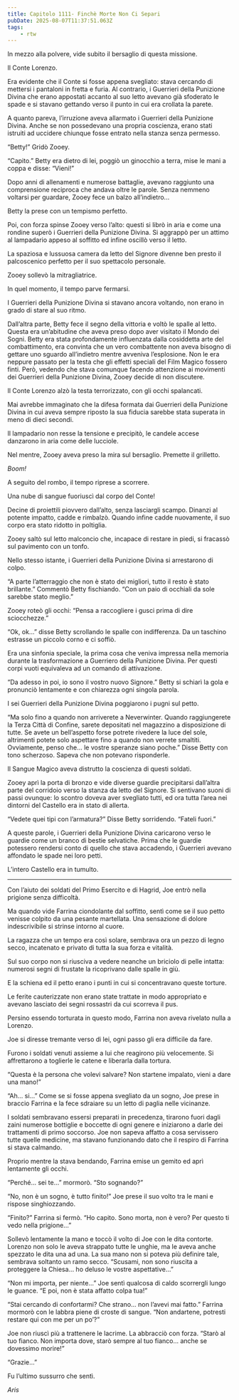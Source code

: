 ```yaml
---
title: Capitolo 1111- Finchè Morte Non Ci Separi
pubDate: 2025-08-07T11:37:51.063Z
tags:
    - rtw
---
```





















In mezzo alla polvere, vide subito il bersaglio di questa missione.






Il Conte Lorenzo.






Era evidente che il Conte si fosse appena svegliato: stava cercando di mettersi i pantaloni in fretta e furia. Al contrario, i Guerrieri della Punizione Divina che erano appostati accanto al suo letto avevano già sfoderato le spade e si stavano gettando verso il punto in cui era crollata la parete.






A quanto pareva, l’irruzione aveva allarmato i Guerrieri della Punizione Divina. Anche se non possedevano una propria coscienza, erano stati istruiti ad uccidere chiunque fosse entrato nella stanza senza permesso.






“Betty!” Gridò Zooey.






“Capito.” Betty era dietro di lei, poggiò un ginocchio a terra, mise le mani a coppa e disse: “Vieni!”






Dopo anni di allenamenti e numerose battaglie, avevano raggiunto una comprensione reciproca che andava oltre le parole. Senza nemmeno voltarsi per guardare, Zooey fece un balzo all’indietro...






Betty la prese con un tempismo perfetto.






Poi, con forza spinse Zooey verso l’alto: questi si librò in aria e come una rondine superò i Guerrieri della Punizione Divina. Si aggrappò per un attimo al lampadario appeso al soffitto ed infine oscillò verso il letto.






La spaziosa e lussuosa camera da letto del Signore divenne ben presto il palcoscenico perfetto per il suo spettacolo personale.






Zooey sollevò la mitragliatrice.






In quel momento, il tempo parve fermarsi.






I Guerrieri della Punizione Divina si stavano ancora voltando, non erano in grado di stare al suo ritmo.






Dall’altra parte, Betty fece il segno della vittoria e voltò le spalle al letto. Questa era un’abitudine che aveva preso dopo aver visitato il Mondo dei Sogni. Betty era stata profondamente influenzata dalla cosiddetta arte del combattimento, era convinta che un vero combattente non aveva bisogno di gettare uno sguardo all’indietro mentre avveniva l’esplosione. Non le era neppure passato per la testa che gli effetti speciali del Film Magico fossero finti. Però, vedendo che stava comunque facendo attenzione ai movimenti dei Guerrieri della Punizione Divina, Zooey decide di non discutere.






Il Conte Lorenzo alzò la testa terrorizzato, con gli occhi spalancati.






Mai avrebbe immaginato che la difesa formata dai Guerrieri della Punizione Divina in cui aveva sempre riposto la sua fiducia sarebbe stata superata in meno di dieci secondi.






Il lampadario non resse la tensione e precipitò, le candele accese danzarono in aria come delle lucciole.






Nel mentre, Zooey aveva preso la mira sul bersaglio. Premette il grilletto.






<em>Boom!</em>






A seguito del rombo, il tempo riprese a scorrere.






Una nube di sangue fuoriuscì dal corpo del Conte!






Decine di proiettili piovvero dall’alto, senza lasciargli scampo. Dinanzi al potente impatto, cadde e rimbalzò. Quando infine cadde nuovamente, il suo corpo era stato ridotto in poltiglia.






Zooey saltò sul letto malconcio che, incapace di restare in piedi, si fracassò sul pavimento con un tonfo.






Nello stesso istante, i Guerrieri della Punizione Divina si arrestarono di colpo.






“A parte l’atterraggio che non è stato dei migliori, tutto il resto è stato brillante.” Commentò Betty fischiando. “Con un paio di occhiali da sole sarebbe stato meglio.”






Zooey roteò gli occhi: “Pensa a raccogliere i gusci prima di dire sciocchezze.”






“Ok, ok...” disse Betty scrollando le spalle con indifferenza. Da un taschino estrasse un piccolo corno e ci soffiò.






Era una sinfonia speciale, la prima cosa che veniva impressa nella memoria durante la trasformazione a Guerriero della Punizione Divina. Per questi corpi vuoti equivaleva ad un comando di attivazione.






“Da adesso in poi, io sono il vostro nuovo Signore.” Betty si schiarì la gola e pronunciò lentamente e con chiarezza ogni singola parola.






I sei Guerrieri della Punizione Divina poggiarono i pugni sul petto.






“Ma solo fino a quando non arriverete a Neverwinter. Quando raggiungerete la Terza Città di Confine, sarete depositati nel magazzino a disposizione di tutte. Se avete un bell’aspetto forse potrete rivedere la luce del sole, altrimenti potete solo aspettare fino a quando non verrete smaltiti. Ovviamente, penso che... le vostre speranze siano poche.” Disse Betty con tono scherzoso. Sapeva che non potevano risponderle.






Il Sangue Magico aveva distrutto la coscienza di questi soldati.






Zooey aprì la porta di bronzo e vide diverse guardie precipitarsi dall’altra parte del corridoio verso la stanza da letto del Signore. Si sentivano suoni di passi ovunque: lo scontro doveva aver svegliato tutti, ed ora tutta l’area nei dintorni del Castello era in stato di allerta.






“Vedete quei tipi con l’armatura?” Disse Betty sorridendo. “Fateli fuori.”






A queste parole, i Guerrieri della Punizione Divina caricarono verso le guardie come un branco di bestie selvatiche. Prima che le guardie potessero rendersi conto di quello che stava accadendo, i Guerrieri avevano affondato le spade nei loro petti.






L’intero Castello era in tumulto.






***






Con l’aiuto dei soldati del Primo Esercito e di Hagrid, Joe entrò nella prigione senza difficoltà.






Ma quando vide Farrina ciondolante dal soffitto, sentì come se il suo petto venisse colpito da una pesante martellata. Una sensazione di dolore indescrivibile si strinse intorno al cuore.






La ragazza che un tempo era così solare, sembrava ora un pezzo di legno secco, incatenato e privato di tutta la sua forza e vitalità.






Sul suo corpo non si riusciva a vedere neanche un briciolo di pelle intatta: numerosi segni di frustate la ricoprivano dalle spalle in giù.






E la schiena ed il petto erano i punti in cui si concentravano queste torture.






Le ferite cauterizzate non erano state trattate in modo appropriato e avevano lasciato dei segni rossastri da cui scorreva il pus.






Persino essendo torturata in questo modo, Farrina non aveva rivelato nulla a Lorenzo.






Joe si diresse tremante verso di lei, ogni passo gli era difficile da fare.






Furono i soldati venuti assieme a lui che reagirono più velocemente. Si affrettarono a toglierle le catene e liberarla dalla tortura.






“Questa è la persona che volevi salvare? Non startene impalato, vieni a dare una mano!”






“Ah... si...” Come se si fosse appena svegliato da un sogno, Joe prese in braccio Farrina e la fece sdraiare su un letto di paglia nelle vicinanze.






I soldati sembravano essersi preparati in precedenza, tirarono fuori dagli zaini numerose bottiglie e boccette di ogni genere e iniziarono a darle dei trattamenti di primo soccorso. Joe non sapeva affatto a cosa servissero tutte quelle medicine, ma stavano funzionando dato che il respiro di Farrina si stava calmando.






Proprio mentre la stava bendando, Farrina emise un gemito ed aprì lentamente gli occhi.






“Perché... sei te...” mormorò. “Sto sognando?”






“No, non è un sogno, è tutto finito!” Joe prese il suo volto tra le mani e rispose singhiozzando.






“Finito?” Farrina si fermò. “Ho capito. Sono morta, non è vero? Per questo ti vedo nella prigione...”






Sollevò lentamente la mano e toccò il volto di Joe con le dita contorte. Lorenzo non solo le aveva strappato tutte le unghie, ma le aveva anche spezzato le dita una ad una. La sua mano non si poteva più definire tale, sembrava soltanto un ramo secco. “Scusami, non sono riuscita a proteggere la Chiesa... ho deluso le vostre aspettative...”






“Non mi importa, per niente...” Joe sentì qualcosa di caldo scorrergli lungo le guance. “E poi, non è stata affatto colpa tua!”






“Stai cercando di confortarmi? Che strano... non l’avevi mai fatto.” Farrina mormorò con le labbra piene di croste di sangue. “Non andartene, potresti restare qui con me per un po’?”






Joe non riuscì più a trattenere le lacrime. La abbracciò con forza. “Starò al tuo fianco. Non importa dove, starò sempre al tuo fianco... anche se dovessimo morire!”






“Grazie...”






Fu l’ultimo sussurro che sentì.






<em>Aris</em>


                                


                                



